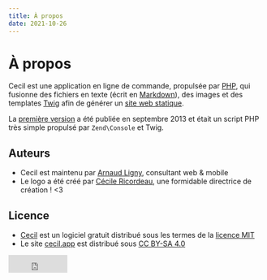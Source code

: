 ```yaml
---
title: À propos
date: 2021-10-26
---
```


# À propos

Cecil est une application en ligne de commande, propulsée par [PHP](https://www.php.net), qui fusionne des fichiers en texte (écrit en [Markdown](https://daringfireball.net/projects/markdown/)), des images et des templates [Twig](https://twig.symfony.com) afin de générer un [site web statique](https://en.wikipedia.org/wiki/Static_web_page).

La [première version](https://github.com/Cecilapp/Cecil/commit/58cd48bcc72baa7636ffdd0520d26c2847130537) a été publiée en septembre 2013 et était un script PHP très simple propulsé par `Zend\Console` et Twig.

## Auteurs

- Cecil est maintenu par [Arnaud Ligny](https://arnaudligny.fr), consultant web & mobile
- Le logo a été créé par [Cécile Ricordeau](https://www.cecillie.fr), une formidable directrice de création ! <3

## Licence

- [Cecil](https://github.com/Cecilapp/Cecil/) est un logiciel gratuit distribué sous les termes de la [licence MIT](https://github.com/Cecilapp/Cecil/blob/master/LICENSE )
- Le site [cecil.app](https://cecil.app) est distribué sous [CC BY-SA 4.0](https://creativecommons.org/licenses/by-sa/4.0/)

<iframe src="https://github.com/sponsors/Narno/button" title="Sponsor Narno" height="35" width="116" style="border: 0;"></iframe>

